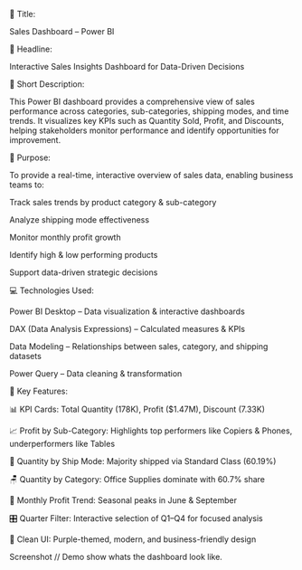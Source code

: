 📌 Title: 

Sales Dashboard – Power BI

📰 Headline:

Interactive Sales Insights Dashboard for Data-Driven Decisions

📝 Short Description:

This Power BI dashboard provides a comprehensive view of sales performance across categories, sub-categories, shipping modes, and time trends. It visualizes key KPIs such as Quantity Sold, Profit, and Discounts, helping stakeholders monitor performance and identify opportunities for improvement.

🎯 Purpose:

To provide a real-time, interactive overview of sales data, enabling business teams to:

Track sales trends by product category & sub-category

Analyze shipping mode effectiveness

Monitor monthly profit growth

Identify high & low performing products

Support data-driven strategic decisions


💻 Technologies Used:

Power BI Desktop – Data visualization & interactive dashboards

DAX (Data Analysis Expressions) – Calculated measures & KPIs

Data Modeling – Relationships between sales, category, and shipping datasets

Power Query – Data cleaning & transformation


🌟 Key Features:

📊 KPI Cards: Total Quantity (178K), Profit ($1.47M), Discount (7.33K)

📈 Profit by Sub-Category: Highlights top performers like Copiers & Phones, underperformers like Tables

🚚 Quantity by Ship Mode: Majority shipped via Standard Class (60.19%)

🪑 Quantity by Category: Office Supplies dominate with 60.7% share

📆 Monthly Profit Trend: Seasonal peaks in June & September

🎛 Quarter Filter: Interactive selection of Q1–Q4 for focused analysis

🎨 Clean UI: Purple-themed, modern, and business-friendly design

Screenshot // Demo
show whats the dashboard look like.
